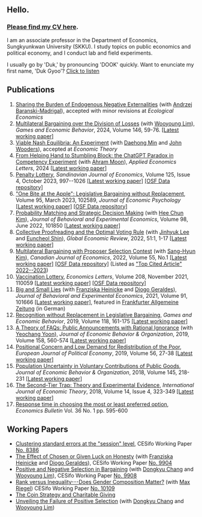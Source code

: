 <!-- To update the left column (contact info & photo) on the index page, check '_layout/default'-->
## Hello.

### <a href="https://kimdukgyoo.github.io/PDFfiles/CV-DukGyooKim.pdf" target="_blank">Please find my CV here</a>.

I am an associate professor in the Department of Economics, Sungkyunkwan University (SKKU). I study topics on public economics and political economy, and I conduct lab and field experiments.

I usually go by 'Duk,' by pronouncing 'DOOK' quickly. Want to enunciate my first name, 'Duk Gyoo'?  <a href="/howtopronouncemyname.mp3" target="_blank">Click to listen</a>  

<!--
## Advertisement: <a href="https://esaseoul2023.weebly.com" target="_blank">2023 Asia-Pacific ESA Meeting in Seoul</a>
![APESASeoul](/images/2023_AP-ESA_Seoul.png)
- May 18--May 21, 2023
- Wooseok Economics Hall at Seoul National University
- <a href="https://esaseoul2023.weebly.com" target="_blank">Conference website</a>
- Keynote Speakers: Andreas Blume (U Arizona), Lorenz Goette (NUS), Sanjeev Goyal (U Cambridge and NYUAD), Juanjuan Meng (Peking U), Thomas Palfrey (Caltech)
-->

## Publications
1. <a href="https://kimdukgyoo.github.io/PDFfiles/SharingNegative.pdf" target="_blank">Sharing the Burden of Endogenous Negative Externalities</a> (with <a href="http://www.abarmad.com/" target="_blank">Andrzej Baranski-Madrigal</a>), accepted with minor revisions at _Ecological Economics_
1. <a href="https://authors.elsevier.com/sd/article/S0899-8256(24)00062-9" target="_blank">Multilateral Bargaining over the Division of Losses</a> (with <a href="http://wooyoung.people.ust.hk/" target="_blank">Wooyoung Lim</a>), _Games and Economic Behavior_, 2024, Volume 146, 59-76. <a href="https://kimdukgyoo.github.io/PDFfiles/MBL.pdf" target="_blank">[Latest working paper]</a>
2. <a href="https://kimdukgyoo.github.io/PDFfiles/ViableNash.pdf" target="_blank">Viable Nash Equilibria: An Experiment</a> (with <a href="http://www.daehongmin.com/" target="_blank">Daehong Min</a> and <a href="http://johnwooders.com/" target="_blank">John Wooders</a>), accepted at _Economic Theory_
3. <a href="https://www.tandfonline.com/doi/full/10.1080/13504851.2024.2337330" target="_blank">From Helping Hand to Stumbling Block: the ChatGPT Paradox in Competency Experiment</a> (with <a href="https://kisdi.re.kr/eng/brain/e/view.do?key=m2102103227762&brainSn=23" target="_blank">Ahram Moon</a>), _Applied Economics Letters_, 2024 <a href="https://www.cesifo.org/DocDL/cesifo1_wp11002.pdf" target="_blank">[Latest working paper]</a>
4. <a href="https://doi.org/10.1111/sjoe.12528" target="_blank">Penalty Lottery</a>, _Sandinavian Journal of Economics_, Volume 125, Issue 4, October 2023, 997--1026 <a href="https://kimdukgyoo.github.io/PDFfiles/PenaltyLottery.pdf" target="_blank">[Latest working paper]</a> <a href="https://osf.io/q7ykx/" target="_blank">[OSF Data repository]</a>
5. <a href="https://doi.org/10.1016/j.joep.2022.102589" target="_blank">"One Bite at the Apple": Legislative Bargaining without Replacement</a>, Volume 95, March 2023, 102589, _Journal of Economic Psychology_ <a href="https://kimdukgyoo.github.io/PDFfiles/OneBiteAtTheApple.pdf" target="_blank">[Latest working paper]</a> <a href="https://osf.io/vyjnz/" target="_blank">[OSF Data repository]</a>
6. <a href="https://authors.elsevier.com/sd/article/S2214-8043(22)00025-8" target="_blank">Probability Matching and Strategic Decision Making</a> (with <a href="https://sites.google.com/site/hckim0822/home" target="_blank">Hee Chun Kim</a>), _Journal of Behavioral and Experimental Economics_, Volume 98, June 2022, 101850 <a href="https://kimdukgyoo.github.io/PDFfiles/ProbMatching.pdf" target="_blank">[Latest working paper]</a> 
7. <a href="https://doi.org/10.1080/1226508X.2022.2040379" target="_blank">Collective Proofreading and the Optimal Voting Rule</a> (with <a href="https://sites.google.com/site/jinhyuk2con/" target="_blank">Jinhyuk Lee</a> and <a href="https://sites.google.com/site/euncheolshin00/" target="_blank">Euncheol Shin</a>), _Global Economic Review_, 2022, 51:1, 1-17 <a href="https://kimdukgyoo.github.io/PDFfiles/CollectiveProofreading.pdf" target="_blank">[Latest working paper]</a> 
8. <a href="http://dx.doi.org/10.1111/caje.12574" target="_blank">Multilateral Bargaining with Proposer Selection Contest</a> (with <a href="https://sites.google.com/site/sanghyunkim46/research" target="_blank">Sang-Hyun Kim</a>), _Canadian Journal of Economics_, 2022, 
Volume 55, No.1 <a href="https://kimdukgyoo.github.io/PDFfiles/MBContest.pdf" target="_blank">[Latest working paper]</a> <a href="https://osf.io/wj9pq/" target="_blank">[OSF Data repository]</a> (Listed as <a href="https://kimdukgyoo.github.io/PDFfiles/CJE2022TopCitedArticle.pdf" target="_blank">"Top Cited Article" 2022--2023</a>)
9. <a href="https://doi.org/10.1016/j.econlet.2021.110059" target="_blank">Vaccination Lottery</a>, _Economics Letters_, Volume 208, November 2021, 110059 <a href="https://kimdukgyoo.github.io/PDFfiles/VaccinationLottery.pdf" target="_blank">[Latest working paper]</a> <a href="https://osf.io/zhvf4/" target="_blank">[OSF Data repository]</a> 
10. <a href="https://doi.org/10.1016/j.socec.2021.101666" target="_blank">Big and Small Lies</a> (with <a href="https://sites.google.com/view/franziskaheinicke/research?authuser=0" target="_blank">Franziska Heinicke</a> and <a href="https://sites.google.com/site/diogogeraldes/research" target="_blank">Diogo Geraldes</a>), _Journal of Behavioral and Experimental Economics_, 2021, Volume 91, 101666 <a href="https://kimdukgyoo.github.io/PDFfiles/BigSmallLies.pdf" target="_blank">[Latest working paper]</a>, featured in <a href="https://kimdukgyoo.github.io/PDFfiles/FAS-20200927.pdf" target="_blank">Frankfurter Allgemeine Zeitung</a> (in German)
11. <a href="https://doi.org/10.1016/j.geb.2019.09.007" target="_blank">Recognition without Replacement in Legislative Bargaining</a>, _Games and Economic Behavior_, 2019, Volume 118, 161-175 <a href="https://kimdukgyoo.github.io/PDFfiles/RecognitionWithoutReplacement.pdf" target="_blank">[Latest working paper]</a>
12. <a href="https://doi.org/10.1016/j.jebo.2018.12.026" target="_blank">A Theory of FAQs: Public Announcements with Rational Ignorance</a> (with <a href="https://sites.google.com/site/yyeochang/" target="_blank">Yeochang Yoon</a>), _Journal of Economic Behavior & Organization_, 2019, Volume 158, 560-574 <a href="https://kimdukgyoo.github.io/PDFfiles/theoryFAQs.pdf" target="_blank">[Latest working paper]</a>
13. <a href="https://doi.org/10.1016/j.ejpoleco.2018.06.004" target="_blank"> Positional Concern and Low Demand for Redistribution of the Poor</a>, _European Journal of Political Economy_, 2019, Volume 56, 27-38 <a href="https://kimdukgyoo.github.io/PDFfiles/ECP.pdf" target="_blank">[Latest working paper]</a>
14. <a href="https://doi.org/10.1016/j.jebo.2017.10.009" target="_blank"> Population Uncertainty in Voluntary Contributions of Public Goods</a>, _Journal of Economic Behavior & Organization_, 2018, Volume 145, 218-231 <a href="https://kimdukgyoo.github.io/PDFfiles/PopulationUncertaintyInVolutaryContributions-Elsevier.pdf" target="_blank">[Latest working paper]</a>
15. <a href="https://onlinelibrary.wiley.com/doi/10.1111/ijet.12158" target="_blank">The Second-Tier Trap: Theory and Experimental Evidence</a>, _International Journal of Economic Theory_, 2018, Volume 14, Issue 4, 323-349 <a href="https://kimdukgyoo.github.io/PDFfiles/TheSecondTierTrap-TheoryandEvidence.pdf" target="_blank">[Latest working paper]</a>
16. <a href="http://www.accessecon.com/Pubs/EB/2016/Volume36/EB-16-V36-I1-P59.pdf" target="_blank"> Response time in choosing the most or least preferred option</a>, _Economics Bulletin_ Vol. 36 No. 1 pp. 595-600
<!--6. Why Are the Poor Conservative? (with Paul Moon Sub Choi), _Korean Journal of Economics_, 2015, Vol.22(1), pp. 15-24-->

## Working Papers
* <a href="https://kimdukgyoo.github.io/PDFfiles/ClusteringSEsession.pdf" target="_blank">Clustering standard errors at the "session" level</a>, CESifo Working Paper <a href="https://www.cesifo.org/DocDL/cesifo1_wp8386.pdf" target="_blank">No. 8386</a>
* <a href="https://kimdukgyoo.github.io/PDFfiles/LuckLying.pdf" target="_blank">The Effect of Chosen or Given Luck on Honesty</a> (with <a href="https://sites.google.com/view/franziskaheinicke/research?authuser=0" target="_blank">Franziska Heinicke</a> and <a href="https://sites.google.com/site/diogogeraldes/research" target="_blank">Diogo Geraldes</a>), CESifo Working Paper <a href="https://www.cesifo.org/en/publikationen/2022/working-paper/effect-chosen-or-given-luck-honesty" target="_blank">No. 9904</a>
* <a href="https://kimdukgyoo.github.io/PDFfiles/PositiveAndNegativeSelection.pdf" target="_blank"> Positive and Negative Selection in Bargaining</a> (with <a href="https://sites.google.com/site/dongkyuchang/" target="_blank">Dongkyu Chang</a> and <a href="http://wooyoung.people.ust.hk/" target="_blank">Wooyoung Lim</a>), CESifo Working Paper <a href="https://www.cesifo.org/en/publikationen/2022/working-paper/positive-and-negative-selection-bargaining-experiment" target="_blank">No. 9908</a>
* <a href="https://kimdukgyoo.github.io/PDFfiles/Rank_vs_Inequality.pdf" target="_blank">Rank versus Inequality---Does Gender Composition Matter?</a> (with <a href="https://max-riegel.netlify.app/" target="_blank">Max Riegel</a>) CESifo Working Paper <a href="https://www.cesifo.org/DocDL/cesifo1_wp10109.pdf" target="_blank">No. 10109</a>
* <a href="https://kimdukgyoo.github.io/PDFfiles/CoinStrategyandCharitableGiving.pdf" target="_blank"> The Coin Strategy and Charitable Giving</a>
* <a href="https://kimdukgyoo.github.io/PDFfiles/positiveselection.pdf" target="_blank">Unveiling the Failure of Positive Selection</a> (with <a href="https://sites.google.com/site/dongkyuchang/" target="_blank">Dongkyu Chang</a> and <a href="http://wooyoung.people.ust.hk/" target="_blank">Wooyoung Lim</a>)

<!--
## Work in progress
* Political Blurring on a Condorcet Cycle (with <a href="https://www.wiso.uni-koeln.de/de/forschung/find-an-expert/experts/prof-dr-felix-bierbrauer/" target="_blank">Felix Bierbrauer</a>)-
* Paradoxes of Network in Bargaining (with <a href="https://sites.google.com/site/joosungecon/research" target="_blank">Joosung Lee</a>)
->

<!-- 
## Mimeo
* <a href="https://kimdukgyoo.github.io/PDFfiles/CoinStrategyandCharitableGiving.pdf" target="_blank"> The Coin Strategy and Charitable Giving</a> A shorter summary: I ran a field experiment on charitable giving. 16,000 solitication letters were sent, and only one donation was received. I still like the idea and the experimental design though. 

## Teaching and Thesis Supervision
I teach Public Choice Theory (for Bachelors) and Public Economics I (for PhDs) in every fall semester, and Multilateral Bargainig block seminar (for Bachelors) and Public Economics (for Masters) in every spring semester. For more information about thesis supervision, read [[this link]](./thesisFAQ.md) first, then contact me.
-->

<!-- 
click [here](BAthesis.md).
-->

<!--  
## Upcoming schedules
- 11/9--11/12, Dallas Texas (Midwest Theory Conference)
-->

<!--
Text can be **bold**, _italic_, or ~~strikethrough~~. 

[Link to another page](another-page).

There should be whitespace between paragraphs.

There should be whitespace between paragraphs. We recommend including a README, or a file with information about your project.

# [](#header-1)Header 1

This is a normal paragraph following a header. GitHub is a code hosting platform for version control and collaboration. It lets you and others work together on projects from anywhere.

## [](#header-2)Header 2

> This is a blockquote following a header.
>
> When something is important enough, you do it even if the odds are not in your favor.

### [](#header-3)Header 3

```js
// Javascript code with syntax highlighting.
var fun = function lang(l) {
  dateformat.i18n = require('./lang/' + l)
  return true;
}
```

```ruby
# Ruby code with syntax highlighting
GitHubPages::Dependencies.gems.each do |gem, version|
  s.add_dependency(gem, "= #{version}")
end
```

#### [](#header-4)Header 4

*   This is an unordered list following a header.
*   This is an unordered list following a header.
*   This is an unordered list following a header.

##### [](#header-5)Header 5

1.  This is an ordered list following a header.
2.  This is an ordered list following a header.
3.  This is an ordered list following a header.

###### [](#header-6)Header 6

| head1        | head two          | three |
|:-------------|:------------------|:------|
| ok           | good swedish fish | nice  |
| out of stock | good and plenty   | nice  |
| ok           | good `oreos`      | hmm   |
| ok           | good `zoute` drop | yumm  |

### There's a horizontal rule below this.

* * *

### Here is an unordered list:

*   Item foo
*   Item bar
*   Item baz
*   Item zip

### And an ordered list:

1.  Item one
1.  Item two
1.  Item three
1.  Item four

### And a nested list:

- level 1 item
  - level 2 item
  - level 2 item
    - level 3 item
    - level 3 item
- level 1 item
  - level 2 item
  - level 2 item
  - level 2 item
- level 1 item
  - level 2 item
  - level 2 item
- level 1 item

### Small image

![](https://assets-cdn.github.com/images/icons/emoji/octocat.png)

### Large image

![](https://guides.github.com/activities/hello-world/branching.png)


### Definition lists can be used with HTML syntax.

<dl>
<dt>Name</dt>
<dd>Godzilla</dd>
<dt>Born</dt>
<dd>1952</dd>
<dt>Birthplace</dt>
<dd>Japan</dd>
<dt>Color</dt>
<dd>Green</dd>
</dl>

```
Long, single-line code blocks should not wrap. They should horizontally scroll if they are too long. This line should be long enough to demonstrate this.
```

```
The final element.
```
-->
